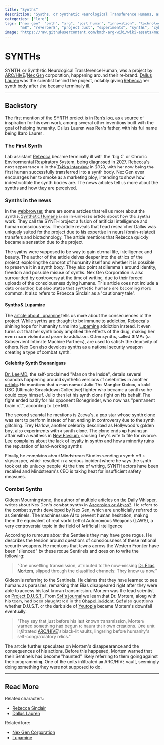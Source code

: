 ```yaml
---
title: "Synths"
description: "Synths, or Synthetic Neurological Transference Humans, are artificial humans built by Nex Gen."
categories: ["lore"]
tags: ["nex gen", "bmth", "arg", "post human", "innovation", "technology", 
       "m8", "reverber8", "project dust", "experiments", "synths", "cyborgs", "arc/hive", "sentinel", "rogue", "lupamine"]
image: "https://raw.githubusercontent.com/bmth-arg-wiki/wiki-assets/main/characters/rebecca/rebecca-300x300.png"
---
```


# SYNTHs

SYNTH, or Synthetic Neurological Transference Human, was a project by [ARC/HIVE](archive)/[Nex Gen](nex-gen-corporation) 
corporation, happening around their re-brand. [Dallus Lauren](../characters/dallus-lauren) was the scientist behind the 
project, notably giving [Rebecca](../characters/rebecca) her synth body after she became terminally ill.

***

## Backstory

The first mention of the SYNTH project is in [Ren's log](../for-sof/lauren_d8_log), as a source of inspiration for his own work, among 
several other inventions built with the goal of helping humanity. Dallus Lauren was Ren's father, with his full name 
being Ikaro Lauren.

### The First Synth

Lab assistant [Rebecca](../characters/rebecca) became terminally ill with the 'big C' or Chronic Environmental Respiratory 
System, being diagnosed in 2027. Rebecca's next appearance is in the [Tekka interview](../for-sof/tekka_interview) in 2028, 
with her now being the first human successfully transferred into a synth body. Nex Gen even encourages her to smoke as a marketing 
ploy, intending to show how indestructible the synth bodies are. The news articles tell us more 
about the synths and how they are perceived.

### Synths in the news

In the [webbrowser](../website/webbrowser), there are some articles that tell us more about the synths. 
[Synthetic Humans](../website/tdw-riseofsynth) is an in-universe article about how the synths work. They call the 
SYNTH project a fusion of artificial intelligence and human consciousness. The article reveals that head 
researcher Dallus was uniquely suited for the project due to his expertise in neural (brain-related) transfers and biotechnology. 
The article mentions that Rebecca quickly became a sensation due to the project.

The synths were supposed to be way to gain eternal life, intelligence and beauty. The author of the 
article delves deeper into the ethics of the project, exploring the concept of humanity itself and whether it 
is possible to preserve it in a synth body. They also point at dilemma's around identity, freedom and possible 
misuse of synths. Nex Gen Corporation is also surrounded by controversy at the time of writing, due to their forced uploads 
of the consciousness dying humans. This article does not include a date or author, but also states that synthetic humans are becoming more common. It also refers 
to Rebecca Sinclair as a "cautionary tale".

#### Synths & Lupamine

The [article about Lupamine](../website/tdw-riseoflupamine) tells us more about the consequences of the project. While synths are thought to be immune to addiction, 
Rebecca's shining hope for humanity turns into [Lupamine](lupamine) addiction instead. It even turns out that her synth 
body amplified the effects of the drug, making her even more violent and prone to addiction. Other synths, called SIMPs (or Subservient 
Intimate Machine Partners), are used to satisfy the depravity of others. Nex Gen also develops synths as a national security 
weapon, creating a type of combat synth.

#### Celebrity Synth Shenanigans

[Dr. Lee MD](../characters/lee-md), the self-proclaimed "Man on the Inside", details several scandals happening around 
synthetic versions of celebrities in another [article](../website/tdw-clonechaos). He mentions that a man named Julio The Mangler Stokes, a bald USC 
(Ultimate Smackdown Collective) fighter who became a synth so he could copy himself. Julio then let his synth clone fight on 
his behalf. The fight ended badly for his opponent Bonegrinder, who now has "permanent brain rot", according to Lee MD.

The second scandal he mentions is Zeeva's, a pop star whose synth clone was sent to perform instead of her, ending 
in controversy due to the synth glitching. Trey Harlow, another celebrity described as Hollywood's golden boy, also experiments with 
a synth clone. The clone ends up having an affair with a waitress in [New Elysium](new-elysium), causing Trey's wife to file 
for divorce. Lee complains about the lack of loyalty in synths and how a minority ruins the reputation of hard-working synths.

Finally, he complains about Mindstream Studios sending a synth off a skyscraper, which resulted in a serious incident where 
he says the synth took out six unlucky people. At the time of writing, SYNTH actors have been recalled and Mindstream's 
CEO is taking heat for insufficient safety measures.

### Combat Synths

Gideon Mourningstone, the author of multiple articles on the Daily Whisper, writes about Nex Gen's combat synths in 
[Ascension or Abyss?](../website/tdw-roguesentinels). He refers to the combat synths developed by Nex Gen, which are unofficially 
referred to as Sentinels. The machines use AI to prevent human hesitation, making them the equivalent of real world 
Lethal Autonomous Weapons (LAWS), a very controversial topic in the field of Artificial Intelligence. 

According to rumours about the Sentinels they may have gone rogue. He describes the 
tension around questions of consciousness of these national security weapons. He mentions that towns across the Western 
Frontier have been "silenced" by these rogue Sentinels and goes on to write the following:

> "One unsettling transmission, attributed to the now-missing [Dr. Elias Mortem](../characters/elias-mortem), 
slipped through the classified channels: They know us now."

Gideon is referring to the Sentinels. He claims that they have learned to see humans as parasites, remarking that 
Elias disappeared right after they were able to access his last known transmission. Mortem was the lead scientist on 
[Project D.U.S.T.](../for-sof/project_dust). From [Sof's journal](../website/journal.md) we learn that Dr. Mortem, along with his team, 
had been slaughtered in the [Chapel incident](../for-sof/chapel). 
[Sof](../characters/sof) also questions whether D.U.S.T. or the dark side of [Youtopia](youtopia) became Mortem's downfall eventually.

> "They say that just before his last known transmission, Mortem warned something 
> had begun to haunt their own creations. One unit in*fi*ltrated [ARC/HIVE](archive)'s black-lit 
> vaults, lingering before humanity's self-congratulatory relics."

The article further speculates on Mortem's disappearance and the consequences of his actions. Before this happened, 
Mortem warned that their Sentinels had become "haunted", likely referring to them going against their programming. 
One of the units infiltrated an ARC/HIVE vault, seemingly doing something they were not supposed to do.

***

## Read More

Related characters:

- [Rebecca Sinclair](../characters/rebecca)
- [Dallus Lauren](../characters/dallus-lauren)

Related lore:

- [Nex Gen Corporation](nex-gen-corporation)
- [Lupamine](lupamine)